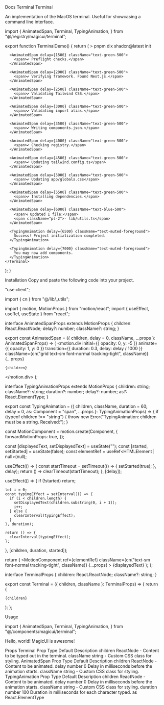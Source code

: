 Docs
Terminal
Terminal

An implementation of the MacOS terminal. Useful for showcasing a command line interface.

import {
AnimatedSpan,
Terminal,
TypingAnimation,
} from "@/registry/magicui/terminal";

export function TerminalDemo() {
return (
<Terminal>
<TypingAnimation>&gt; pnpm dlx shadcn@latest init</TypingAnimation>

      <AnimatedSpan delay={1500} className="text-green-500">
        <span>✔ Preflight checks.</span>
      </AnimatedSpan>

      <AnimatedSpan delay={2000} className="text-green-500">
        <span>✔ Verifying framework. Found Next.js.</span>
      </AnimatedSpan>

      <AnimatedSpan delay={2500} className="text-green-500">
        <span>✔ Validating Tailwind CSS.</span>
      </AnimatedSpan>

      <AnimatedSpan delay={3000} className="text-green-500">
        <span>✔ Validating import alias.</span>
      </AnimatedSpan>

      <AnimatedSpan delay={3500} className="text-green-500">
        <span>✔ Writing components.json.</span>
      </AnimatedSpan>

      <AnimatedSpan delay={4000} className="text-green-500">
        <span>✔ Checking registry.</span>
      </AnimatedSpan>

      <AnimatedSpan delay={4500} className="text-green-500">
        <span>✔ Updating tailwind.config.ts</span>
      </AnimatedSpan>

      <AnimatedSpan delay={5000} className="text-green-500">
        <span>✔ Updating app/globals.css</span>
      </AnimatedSpan>

      <AnimatedSpan delay={5500} className="text-green-500">
        <span>✔ Installing dependencies.</span>
      </AnimatedSpan>

      <AnimatedSpan delay={6000} className="text-blue-500">
        <span>ℹ Updated 1 file:</span>
        <span className="pl-2">- lib/utils.ts</span>
      </AnimatedSpan>

      <TypingAnimation delay={6500} className="text-muted-foreground">
        Success! Project initialization completed.
      </TypingAnimation>

      <TypingAnimation delay={7000} className="text-muted-foreground">
        You may now add components.
      </TypingAnimation>
    </Terminal>

);
}

Installation
Copy and paste the following code into your project.

"use client";

import { cn } from "@/lib/\_utils";

import { motion, MotionProps } from "motion/react";
import { useEffect, useRef, useState } from "react";

interface AnimatedSpanProps extends MotionProps {
children: React.ReactNode;
delay?: number;
className?: string;
}

export const AnimatedSpan = ({
children,
delay = 0,
className,
...props
}: AnimatedSpanProps) => (
<motion.div
initial={{ opacity: 0, y: -5 }}
animate={{ opacity: 1, y: 0 }}
transition={{ duration: 0.3, delay: delay / 1000 }}
className={cn("grid text-sm font-normal tracking-tight", className)}
{...props}

>

    {children}

</motion.div>
);

interface TypingAnimationProps extends MotionProps {
children: string;
className?: string;
duration?: number;
delay?: number;
as?: React.ElementType;
}

export const TypingAnimation = ({
children,
className,
duration = 60,
delay = 0,
as: Component = "span",
...props
}: TypingAnimationProps) => {
if (typeof children !== "string") {
throw new Error("TypingAnimation: children must be a string. Received:");
}

const MotionComponent = motion.create(Component, {
forwardMotionProps: true,
});

const [displayedText, setDisplayedText] = useState<string>("");
const [started, setStarted] = useState(false);
const elementRef = useRef<HTMLElement | null>(null);

useEffect(() => {
const startTimeout = setTimeout(() => {
setStarted(true);
}, delay);
return () => clearTimeout(startTimeout);
}, [delay]);

useEffect(() => {
if (!started) return;

    let i = 0;
    const typingEffect = setInterval(() => {
      if (i < children.length) {
        setDisplayedText(children.substring(0, i + 1));
        i++;
      } else {
        clearInterval(typingEffect);
      }
    }, duration);

    return () => {
      clearInterval(typingEffect);
    };

}, [children, duration, started]);

return (
<MotionComponent
ref={elementRef}
className={cn("text-sm font-normal tracking-tight", className)}
{...props} >
{displayedText}
</MotionComponent>
);
};

interface TerminalProps {
children: React.ReactNode;
className?: string;
}

export const Terminal = ({ children, className }: TerminalProps) => {
return (
<div
className={cn(
"z-0 h-full max-h-[400px] w-full max-w-lg rounded-xl border border-border bg-background",
className,
)} >
<div className="flex flex-col gap-y-2 border-b border-border p-4">
<div className="flex flex-row gap-x-2">
<div className="h-2 w-2 rounded-full bg-red-500"></div>
<div className="h-2 w-2 rounded-full bg-yellow-500"></div>
<div className="h-2 w-2 rounded-full bg-green-500"></div>
</div>
</div>
<pre className="p-4">
<code className="grid gap-y-1 overflow-auto">{children}</code>
</pre>
</div>
);
};

Usage

import {
AnimatedSpan,
Terminal,
TypingAnimation,
} from "@/components/magicui/terminal";

<Terminal>
  <TypingAnimation>
    <AnimatedSpan>Hello, world!</AnimatedSpan>
    <TypingAnimation>MagicUI is awesome!</TypingAnimation>
  </TypingAnimation>
</Terminal>

Props
Terminal
Prop Type Default Description
children ReactNode - Content to be typed out in the terminal.
className string - Custom CSS class for styling.
AnimatedSpan
Prop Type Default Description
children ReactNode - Content to be animated.
delay number 0 Delay in milliseconds before the animation starts.
className string - Custom CSS class for styling.
TypingAnimation
Prop Type Default Description
children ReactNode - Content to be animated.
delay number 0 Delay in milliseconds before the animation starts.
className string - Custom CSS class for styling.
duration number 100 Duration in milliseconds for each character typed.
as React.ElementType
